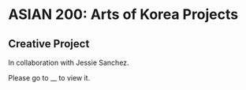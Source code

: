 # ASIAN 200: Arts of Korea Projects

## Creative Project
In collaboration with Jessie Sanchez. 

Please go to __ to view it. 
